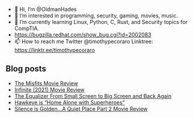 - 👋 Hi, I’m @OldmanHades
- 👀 I’m interested in programming, security, gaming, movies, music.
- 🌱 I’m currently learning Linux, Python, C, Rust, and Security topics for CompTIA.
- https://bugzilla.redhat.com/show_bug.cgi?id=2002083
- 📫 How to reach me Twitter @timothypecoraro
Linktree: https://linktr.ee/timothypecoraro

## Blog posts
<!-- BLOG-POST-LIST:START -->
- [The Misfits Movie Review](https://medium.com/@timothypecoraro/the-misfits-movie-review-719c76cef8da?source=rss-5097f5c9b801------2)
- [Infinite &lpar;2021&rpar; Movie Review](https://medium.com/@timothypecoraro/infinite-2021-movie-review-22a23db76300?source=rss-5097f5c9b801------2)
- [The Equalizer From Small Screen to Big Screen and Back Again](https://medium.com/@timothypecoraro/the-equalizer-from-small-screen-to-big-screen-and-back-again-c3dfaa5311f7?source=rss-5097f5c9b801------2)
- [Hawkeye is “Home Alone with Superheroes”](https://medium.com/theuglymonster/hawkeye-is-home-alone-with-superheroes-ec1cbae56847?source=rss-5097f5c9b801------2)
- [Silence is Golden…A Quiet Place Part 2 Movie Review](https://medium.com/@timothypecoraro/silence-is-golden-a-quiet-place-part-2-movie-review-f6ecb1f3155f?source=rss-5097f5c9b801------2)
<!-- BLOG-POST-LIST:END -->
